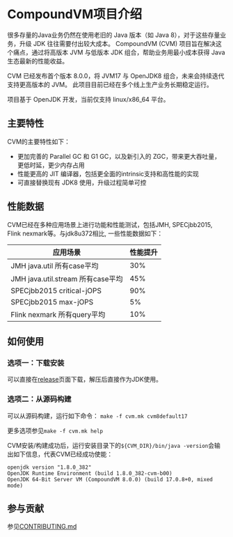 # CompoundVM项目介绍
很多存量的Java业务仍然在使用老旧的 Java 版本（如 Java 8），对于这些存量业务，升级 JDK 往往需要付出较大成本。
CompoundVM (CVM) 项目旨在解决这个痛点，通过将高版本 JVM 与低版本 JDK 组合，帮助业务用最小成本获得 Java 生态最新的性能收益。

CVM 已经发布首个版本 8.0.0，将 JVM17 与 OpenJDK8 组合，未来会持续迭代支持更高版本的 JVM。
此项目目前已经在多个线上生产业务长期稳定运行。

项目基于 OpenJDK 开发，当前仅支持 linux/x86_64 平台。

## 主要特性

CVM的主要特性如下：
+ 更加完善的 Parallel GC 和 G1 GC，以及新引入的 ZGC，带来更大吞吐量，更低时延，更少内存占用
+ 性能更高的 JIT 编译器，包括更全面的intrinsic支持和高性能的实现
+ 可直接替换现有 JDK8 使用，升级过程简单可控

## 性能数据

CVM已经在多种应用场景上进行功能和性能测试，包括JMH, SPECjbb2015, Flink nexmark等。与jdk8u372相比,
一些性能数据如下：

| 应用场景 | 性能提升 |
| -------- | ------- |
| JMH java.util 所有case平均          | 30% |
| JMH java.util.stream 所有case平均   | 45% |
| SPECjbb2015 critical-jOPS           | 90% |
| SPECjbb2015 max-jOPS                | 5%  |
| Flink nexmark 所有query平均         | 10% |

## 如何使用

### 选项一：下载安装

可以直接在[release](https://github.com/bytedance/CompoundVM/releases)页面下载，解压后直接作为JDK使用。

### 选项二：从源码构建

可以从源码构建，运行如下命令：
`make -f cvm.mk cvm8default17`

更多选项参见`make -f cvm.mk help`


CVM安装/构建成功后，运行安装目录下的`${CVM_DIR}/bin/java -version`会输出如下信息，代表CVM已经成功使能：
```
openjdk version "1.8.0_382"
OpenJDK Runtime Environment (build 1.8.0_382-cvm-b00)
OpenJDK 64-Bit Server VM (CompoundVM 8.0.0) (build 17.0.8+0, mixed mode)
```

## 参与贡献

参见[CONTRIBUTING.md](CONTRIBUTING.md)

